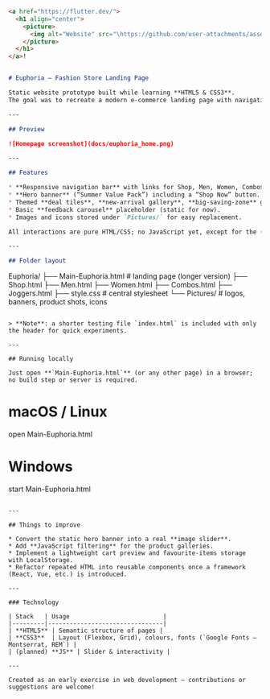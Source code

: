 ```md
<a href="https://flutter.dev/">
  <h1 align="center">
    <picture>
      <img alt="Website" src="\https://github.com/user-attachments/assets/40f6f9ee-8301-4710-95e2-fc290d29e468">
    </picture>
  </h1>
</a>!


# Euphoria – Fashion Store Landing Page

Static website prototype built while learning **HTML5 & CSS3**.  
The goal was to recreate a modern e-commerce landing page with navigation, hero banner, product sections and feedback cards.

---

## Preview  

![Homepage screenshot](docs/euphoria_home.png)

---

## Features

* **Responsive navigation bar** with links for Shop, Men, Women, Combos, Joggers and a search field.  
* **Hero banner** (“Summer Value Pack”) including a “Shop Now” button.  
* Themed **deal tiles**, **new-arrival gallery**, **big-saving-zone** grid and brand logos.  
* Basic **feedback carousel** placeholder (static for now).  
* Images and icons stored under `Pictures/` for easy replacement.  

All interactions are pure HTML/CSS; no JavaScript yet, except for the (future) slider task marker in the banner.

---

## Folder layout  

```

Euphoria/
├── Main-Euphoria.html     # landing page (longer version)
├── Shop.html
├── Men.html
├── Women.html
├── Combos.html
├── Joggers.html
├── style.css              # central stylesheet
└── Pictures/              # logos, banners, product shots, icons

```

> **Note**: a shorter testing file `index.html` is included with only the header for quick experiments.

---

## Running locally

Just open **`Main-Euphoria.html`** (or any other page) in a browser; no build step or server is required.

```

# macOS / Linux

open Main-Euphoria.html

# Windows

start Main-Euphoria.html

```

---

## Things to improve

* Convert the static hero banner into a real **image slider**.  
* Add **JavaScript filtering** for the product galleries.  
* Implement a lightweight cart preview and favourite-items storage with LocalStorage.  
* Refactor repeated HTML into reusable components once a framework (React, Vue, etc.) is introduced.

---

### Technology

| Stack   | Usage                          |
|---------|--------------------------------|
| **HTML5** | Semantic structure of pages |
| **CSS3**  | Layout (Flexbox, Grid), colours, fonts (`Google Fonts – Montserrat, REM`) |
| (planned) **JS** | Slider & interactivity |

---

Created as an early exercise in web development — contributions or suggestions are welcome!
```

